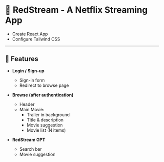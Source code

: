 # 🔴 RedStream - A Netflix Streaming App

- Create React App  
- Configure Tailwind CSS

---

## 🚀 Features

- **Login / Sign-up**
  - Sign-in form
  - Redirect to browse page

- **Browse (after authentication)**
  - Header
  - Main Movie:
    - Trailer in background
    - Title & description
    - Movie suggestion
    - Movie list (N items)

- **RedStream GPT**
  - Search bar
  - Movie suggestion
